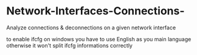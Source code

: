 # Network-Interfaces-Connections-
Analyze connections &amp; deconnections on a given network interface

to enable ifcfg on windows you have to use English as you main language
otherwise it won't split ifcfg informations correctly

